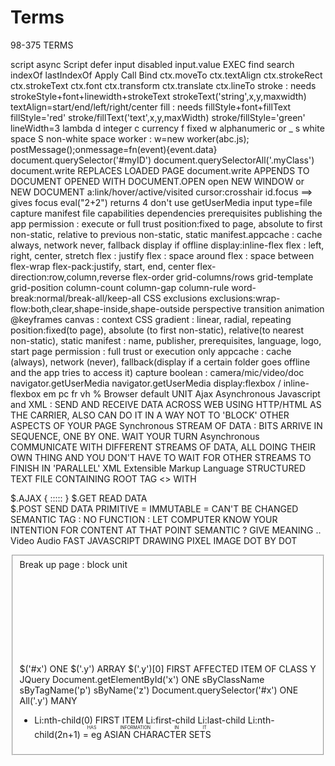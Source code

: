 # Terms


98-375 TERMS

script async
Script defer
input disabled
input.value
EXEC
find
search
indexOf
lastIndexOf
Apply Call Bind
ctx.moveTo
ctx.textAlign
ctx.strokeRect
ctx.strokeText
ctx.font
ctx.transform
ctx.translate
ctx.lineTo
stroke : needs strokeStyle+font+linewidth+strokeText
strokeText('string',x,y,maxwidth)
textAlign=start/end/left/right/center
fill : needs fillStyle+font+fillText
fillStyle='red'
stroke/fillText('text',x,y,maxWidth)
stroke/fillStyle='green'
lineWidth=3
lambda
d integer
c currency
f fixed
w alphanumeric or _
s white space
S non-white space
worker : w=new worker(abc.js); postMessage();onmessage=fn(event){event.data}
document.querySelector('#myID')
document.querySelectorAll('.myClass')
document.write REPLACES LOADED PAGE
document.write APPENDS TO DOCUMENT OPENED WITH DOCUMENT.OPEN
open NEW WINDOW or NEW DOCUMENT
a:link/hover/active/visited
cursor:crosshair
id.focus ==> gives focus
eval("2+2")   returns 4  don't use
getUserMedia
input type=file capture
manifest file
capabilities
dependencies
prerequisites
publishing the app
permission : execute or full trust
position:fixed to page, absolute to first non-static, relative to previous non-static, static
manifest.appcache : cache always, network never, fallback display if offline
display:inline-flex
flex : left, right, center, stretch
flex : justify
flex : space around
flex : space between
flex-wrap
flex-pack:justify, start, end, center
flex-direction:row,column,reverse
flex-order
grid-columns/rows
grid-template
grid-position
column-count
column-gap
column-rule
word-break:normal/break-all/keep-all
CSS exclusions
exclusions:wrap-flow:both,clear,shape-inside,shape-outside
perspective
transition
animation
@keyframes
canvas : context
CSS gradient : linear, radial, repeating
position:fixed(to page), absolute (to first non-static), relative(to nearest non-static), static
manifest : name, publisher, prerequisites, language, logo, start page
permission : full trust or execution only
appcache : cache (always), network (never), fallback(display if a certain folder goes offline and the app tries to access it)
capture boolean : camera/mic/video/doc
navigator.getUserMedia
navigator.getUserMedia
display:flexbox / inline-flexbox
em
pc
fr
vh 
%
Browser default UNIT
Ajax    Asynchronous Javascript and XML : SEND AND RECEIVE DATA ACROSS WEB 
    USING HTTP/HTML AS THE CARRIER, ALSO CAN DO IT IN A WAY NOT TO 'BLOCK'
    OTHER ASPECTS OF YOUR PAGE
Synchronous STREAM OF DATA : BITS ARRIVE IN SEQUENCE, ONE BY ONE.  WAIT YOUR TURN
Asynchronous  COMMUNICATE WITH DIFFERENT STREAMS OF DATA, ALL DOING THEIR OWN THING
    AND YOU DON'T HAVE TO WAIT FOR OTHER STREAMS TO FINISH
    IN 'PARALLEL'
XML   Extensible Markup Language   STRUCTURED TEXT FILE CONTAINING ROOT TAG <> WITH    

$.AJAX    { ::::: }
$.GET   READ DATA   
$.POST    SEND DATA
PRIMITIVE = IMMUTABLE = CAN'T BE CHANGED 
SEMANTIC TAG : NO FUNCTION : LET COMPUTER KNOW YOUR INTENTION FOR CONTENT AT THAT POINT
SEMANTIC ? GIVE MEANING ..
Video
Audio
<canvas>   FAST JAVASCRIPT DRAWING          PIXEL IMAGE    DOT BY DOT
<fieldset>    Break up page : block unit
<svg>    SCALAR VECTOR GRAPHICS      ?     GENERATED USING MATHEMATICS : SCALE INFINITELY  (SMALL OR LARGE)
<nav>    NAVIGATION : NAVBAR
GEOTAGGING : LOCATION
APPCACHE : ITEMS STORED ON LOCAL MACHINE
LOCAL STORAGE : LARGE ITEMS UP TO 5MB IN SIZE PERMANENTLY ON CLIENT MACHINE
Thursday Morning TERM REVIEW
COOKIE  set expiry    4KB MAX        BOTH CLIENT + SERVER
SESSION COOKIE HAS NO EXPIRY
APPCACHE   =>   INSTRUCTIONS FOR WHICH FILES TO BE CACHED : 3 SECTIONS
1. CACHE ? FILES TO BE CACHED
2  NETWORK ? MUST BE ONLINE (DON'T CACHE) EG LOGIN FILE
3 FALLBACK ?   THIS WEBSITE IS OFFLINE MESSAGE ETC
Manifest.appcache   
JSON   JAVASCRIPT OBJECT NOTATION
{    A:1,B:2,C:”HI”   }
JSON.STRINGIFY   ?  FROM    JSON OBJECT TO STRING
JSON.PARSE       A STRING ? CREATE JSON OBJECT FROM STRING
XML   EXTENSIBLE MARKUP LANGUAGE   ? database with rows, columns, data    IN TEXT FILE
<root>
   <field  att=value>
          <item=value>
  </field>
</root>
CROSS-PLATFORM ? 
WINRT      ?    WIN8 MOBILE PHONE APP
UWP         ?   WIN10       UNIVERSAL APP      (UNIVERSAL WINDOWS PLATFORM)
XAML            XML GUI FOR BUILDING NEW APPS
SDK   SOFTWARE DEV KIT
PUBLISH APP ? WINDOWS STORE
PREREQUISITE     VERSION OF OS AND OTHER APPS WHICH MUST BE PRESENT, OR APP CANNOT BE INSTALLED
DEPENDENCY  
PERMISSION   :   CODE RUNS WITH PERMISSION LEVEL   EITHER   1) EXECUTION ONLY   OR  2) FULL TRUST
WEB WORKER   var w = new Worker('worker.js')
1 message host to worker    w.postMessage('hi')
2. Message worker to host     postMessage('all ok')
3. Receive message worker      onmessage=function(event){//event.data}
4. Receive message host      w.onmessage....
Ajax
XmlHttpRequest   =  xhr   ? OBJECT WHICH  SEND DATA FROM US TO REMOTE SERVER
1      var  xhr = new xmlHttpRequest
2    listen for event data coming back  : TEST  FOR HTTP STATUS 200   &     DATA STATUS==4
            onreadystatechange
3    open('GET',URL,async t/f)
4    send()       
Navigator.geolocation     ?    callback    function(position)
Position.coords.lat/long
Navigator.useragent  =>  
Css Cascading Style Sheet : display only
Attr     
Calc   
Jquery  LIBRARY.   
LOCAL   .MIN.JS   MINIFIED
LOCAL   .JS
CDN  ? CONTENT DELIVERY NETWORK  ?    FAST DELIVERY OF CONTENT WORLDWIDE
DOM
Window.document.body.div...
appendChild  : add to END OF ITEM
insertBefore  : add  eg  as new FIRST ITEM IN LIST
createElement('p')
array
var x = new Array(4)             
var x = [1,2,3,4,”hello”,”sausages”]
push(1)    add at end
pop()    Remove end               var x = myarray.pop()
unshift    Add at start
shift    Remove start
<script>
Var x   ? global   OUTSIDE FUNCTION
Var x   ?  private  INSIDE FUNCTION
Let x = 7    private in CODE BLOCK  { }
CONST
<DIV ID=”X” CLASS=”Y”  Name='z'>
$('#x')           ONE
$('.y')            ARRAY
$('.y')[0]            FIRST AFFECTED ITEM OF CLASS Y
JQuery
Document.getElementById('x')                  ONE
                                        sByClassName
                                        sByTagName('p')
                                        sByName('z')
Document.querySelector('#x')                           ONE
                                            All('.y')                          MANY
<UL>
<LI>
Li:nth-child(0)       FIRST ITEM
Li:first-child
Li:last-child
Li:nth-child(2n+1)  
<ruby>  =   eg ASIAN CHARACTER SETS     <rt>   HAS INFORMATION IN IT   
<rp>      BROWSERS WHICH DON'T SUPPORT <ruby>

MANIFEST FILE : XML WHICH DETERMINES PREREQUISITES EG OS, LANGUAGE, FILES, PATH TO SPLASHSCREEN, LOGO, PUBLISHER

  
  
  
  
  
  

Critical Terms
Overview
app container - An app container is a separate memory space within a system in which an application runs. An app container prevents corruption of the operating system if the application fails for some reason and enables a user to cleanly uninstall the app.
app package - An app package is a file that contains an app’s files and folders. The purpose of an app package is for ease of distribution and deployment.
AppCache - The Application Cache, or AppCache, is an HTML5 feature that enables Web data to be stored locally when a user is offline. AppCache stores resources like images, HTML pages, CSS files, and JavaScript—data that would ordinarily be stored on a server. Because the resources are stored on the client’s hard disk or device, the resources load faster when requested.
application programming interface (API) - An application programming interface (API) is a list of instructions letting a program communicate with another program.
application state - The application state is the phase of a running application at any point in time. For Web applications, the application state is created when the Web browser sends the first request for a Web page to the Web server, and it ends when the user closes the browser.
Cascading Style Sheets (CSS) - Cascading Style Sheets (CSS) is a style sheet language that defines styles for HTML. CSS styles are usually saved in a separate file from the HTML file. This enables you to easily change fonts, font sizes, and other attributes in the CSS file and the changes are reflected across all HTML files that reference the CSS file.
cookies - Cookies are small files that contain information about the user and the Web site visited and are saved on the user’s computer.
debugging - Debugging is the process of detecting, finding, and correcting logical or syntactical errors in an application.
gesture - A gesture is any finger move, which can involve a single finger (one-touch, such as press, tap, press and hold, slide to pan, and so on) or a finger and a thumb (two-touch, such as a pinch and stretch or a turn to rotate).
Hypertext Markup Language (HTML) - Hypertext Markup Language (HTML) is the language used to describe Web pages. It is a markup language, not a programming language, which means HTML uses markup tags such as <body> and <h1> to describe parts of a Web page.
Hypertext Transport Protocol (HTTP) - Hypertext Transport Protocol (HTTP) is the protocol that transfers data on the World Wide Web.
HTML5 - HTML5 is the latest HTML standard and a family of technologies that includes HTML, CSS, and JavaScript. The HTML5 standard won’t be finalized for a few years.
identity permissions - Identity permissions are sets of characteristics that identify an assembly. Identity permissions protect assemblies (compiled code libraries) based on evidence, or credentials, which is information about the assembly that an assembly must have in order to run.
JavaScript - JavaScript is a scripting language that adds interactivity to Web pages.
launcher icon - A launcher icon is a small image that represents an app.
localStorage - localStorage is a JavaScript method that allows users to save relatively large amounts of data from session to session (persistent data), and there’s no time limit as to how long the data exists.
markup language - A markup language is a set of symbols and rules to describe the parts of a markup document, like an HTML Web page.
media queries - A media query is a CSS3 feature that detects the user’s type of screen and sizes the output accordingly.
Metro-style user interface (UI) - A Metro-style user interface (UI) is the UI used in Microsoft Windows 8. The Metro style UI includes features like a clean, uncluttered look and feel, use of the full screen, large hubs (graphical buttons), and a focus on lateral scrolling.
namespace - A namespace is a sort of work area or abstract container for related objects (pages, code, etc.). A single app package can have a lot of functionality. To keep all of the components separated so they don’t conflict, a package defines a namespace.
permission sets - A permission set is a group of permissions. In coding, transparent code executes commands that don’t exceed the limitations of a permission set.
persistent state information - Persistent state information is data that an application needs after the session ends. Many Web applications need to store data (make it persistent) so that users can pick up where they left off when they return to the site.
platform-independent - The term platform-independent describes an application that can run on different desktop and mobile device operating systems, such as Microsoft Windows, Internet Explorer, Windows Phone, Mac OS X, Android, iOS, and Blackberry OS.
scripting language - A scripting language is a programming language that uses scripts and requires no compiler.
session state - The session state is an application’s working set of data. When a user first requests access to an application, the session state is created. The state ends when the user closes the session.
sessionStorage - sessionStorage is a JavaScript method that keeps data only for one session (until the browser is closed), which is also referred to as “per-tab storage.”
touch event - A touch event is the action an application takes in response to a gesture.
touch-screen emulator or simulator - A touch-screen emulator or simulator is an application that imitates a system that only has touch capabilities.
validator - A validator is an application that looks for anything that could cause code to be interpreted incorrectly, such as missing or unclosed tags, an improper DOCTYPE declaration, a trailing slash, deprecated code, and so on.
Windows Runtime (WinRT) - The Windows Runtime (WinRT) is an application architecture, or framework, that sits on top of the Windows 8 kernel. Developers test Windows applications and users run Windows 8 apps within WinRT.
Windows Store - The Windows Store is an online global marketplace for Metro-style apps. Publishing your app for distribution through the store can possibly turn a good idea into a lucrative venture.
World Wide Web Consortium (W3C) - The World Wide Web Consortium (W3C) is the main standards body developing specifications for HTML5, CSS3 and other Web technologies.
application packaging: the process of bundling an application and its resources into an archive format for the purpose of distribution and deployment.
platform: the type of computer or operating system being used. The platforms referenced for the content of this review kit are Windows®, Internet Explorer®, and Windows Phone 7.
permissions: the ability of a particular user to access a particular resource by means of his or her user account. Permissions are grouped into permission sets, and every assembly is assigned a set. The .NET Framework defines some standard permission sets, such as FullTrust (implies all permissions) and Execution (permission to only access the CPU).
credentials: the level of access assigned to a user account. Credentials can be set to Windows Authentication, database authentication, no authentication, or custom authentication.
hosting: the practice of providing computer and communication facilities to businesses or individuals, especially for use in creating web and electronic commerce sites. To become active, an application or service must be hosted within a run-time environment that creates it and controls its context and lifetime.
Images, Audio and Video
attribute - An attribute is a modifier of HTML elements that provides additional information.
audio element - The audio element enables you to incorporate audio, such as music and other sounds, in HTML documents.
canvas element - The canvas element is new in HTML5 and creates a container for  graphics, and uses JavaScript to draw the graphics dynamically.
codec - A codec is a technology used for compressing data.
compression - Compression reduces the amount of space needed to store a file, and it reduces the bandwidth needed to transmit the file.
deprecation - Deprecation is the state of an element or attribute that’s been removed from the list of available HTML elements because its functionality is no longer useful.
doctype - The doctype is an instruction, or declaration, found at the very top of almost every HTML document that associates the document with a Document Type Definition (DTD). When a Web browser reads a doctype declaration, the browser assumes that everything on the Web page uses the language or rules specified in the declaration.
element - An element is the combination of tags and the content they enclose. An element can describe content, insert graphics, and create hyperlinks. A tag pair or an empty tag is called an element.
empty tag - An empty tag is a single tag that doesn’t require an end tag, like <br /> for a line break and <hr /> for a horizontal line.
entity - An entity is a special character, such as the dollar symbol, the registered trademark (a capital R within a circle), and accented letters.
©
©
hello charlie
&
$
figcaption element - The figcaption element adds a caption to an image on a Web page, and you can display the caption before or after the image.
figure element - The figure element specifies the type of figure you’re adding, such as an image, diagram, photo, and so on. This element provides a major benefit: the ability to easily add multiple images side by side.
global attribute - A global attribute is one you can use with any HTML5 element. Examples of global attributes include id, lang, and class, among many others.
nesting - Nesting means to place one element inside another.
raster image - A raster image is an image made up of pixels, such as a photograph. Raster images are most often in JPG format. Other raster file formats that work well on Web pages are PNG, GIF, and BMP.
render - Render means to interpret or reproduce. When a Web browser or mobile device such as a smartphone opens an HTML file, it renders the content of the page.
Scalable Vector Graphics (SVG) - Scalable Vector Graphics (SVG) is a language for describing 2D graphics in Extensible Markup Language (XML). SVG technology is not new, but HTML5 now enables SVG objects to be embedded in Web pages without using the <object> or <embed> tags.
tags - Tags are keywords that help to give an HTML page structure.
valid - Valid means logically correct. If a Web page adheres to the specifications perfectly, it is considered valid.
vector image - A vector image is an image made up of lines and curves based on mathematical expressions. A vector image is an illustration, such as a line drawing. Developers often convert vector file formats from programs like Adobe Illustrator or CorelDRAW, which aren’t supported by Web browsers, into PNG or GIF for Web display.
video compression - Video compression reduces the size of video images while retaining the highest quality video with the minimum bit rate.
video element - The video element enables you to incorporate videos in HTML documents using minimal code.
codec: a technology used for compressing data. Audio and video codec compress and/or decompress digital audio data into different formats to retain the highest quality with minimum bit rate.
data compression: a means of reducing the amount of space or bandwidth needed to store or transmit a block of data, used in data communications, facsimile transmission, file storage and transfer, and CD-ROM publishing.
semantic: the relationship between words or symbols and their intended meanings. Programming languages are subject to certain semantic rules. A program statement can be syntactically correct but semantically incorrect; a statement can be written in an acceptable form and still convey the wrong meaning.
video compression: reduction of the size of files containing video images stored in digital form. If not compressed, 24-bit color video at 640 x 480 pixels would occupy almost one megabyte per frame, or over a gigabyte per minute.
Input Elements
article element - The article element defines a part of an HTML document that consists of a “self-contained composition” that is independent from the rest of the content in the document.
aside element - The aside element is used to set off content that’s related to the current topic but would interrupt the flow of the document if left inline.
autofocus attribute - The autofocus attribute moves the focus to a particular input field when a Web page loads. An example of autofocus is when you open a search engine Web page and the insertion point automatically appears in the input box so you can type search terms without first clicking in the box.
automatic validation - Automatic validation of input means the browser checks the data the user inputs.
client-side validation - Client-side validation is the process of validating user input before submission to the server. A browser is often used to validate user input locally.
datalist element - The datalist element enables you to present the user with a drop-down list of options to select from. Only the options in the list may be selected.
email attribute - The email attribute requires the user to enter an email address into an input field.
footer element - The footer element defines a footer for a document or section, and typically contains information about the document or section, such as the author name, copyright data, links to related documents, and so on.
form input - Form input is the information a user enters into fields in a Web or client application form.
global attribute - A global attribute can be used with any HTML element; in other words, it’s permitted globally.
header element - The header element defines a header for a document, section, or article.
menu element - The menu element presents a list (or menu) of commands, usually with buttons. The W3C prefers that you use the menu element only for context menus, lists of form controls and commands, toolbars, and similar items.
nav element - The nav element defines a block of navigation links. The nav element is useful for creating a set of navigation links as your document’s primary navigation, a table of contents, breadcrumbs in a footer, or Previous-Home-Next links.
ordered list - A list that orders the list entries using numbers, by default.
pattern attribute - The pattern attribute provides a format (a regular expression) for an input field, which is used to validate whatever is entered into the field.
placeholder text - Placeholder text is text displayed inside an input field when the field is empty.
required attribute - The required attribute requires information in a field when the form is submitted.
section element - The section element defines a section in a document, such as a chapter, parts of a thesis, or parts of a Web page whose content is distinct from each other. The W3C specifies uses for the section element to differentiate it from other structure-related elements, mainly that it contain at least one heading and that it define something that would appear in the document’s outline.
semantic markup - Semantic markup is intuitive markup that gives better meaning or definition to several tags so they make more sense to humans, programs, and Web browsers.
server-side validation - Server-side validation is the process of a server validating data received from a user input form.
table - An HTML table contains rows and columns, and is used to organize and display information in a grid format.
unordered list - A list that displays list entries in a bulleted list.
validation - Validation is the process of verifying that information entered or captured in a form is in the correct format and usable before sending the data to the server.
Web form - A Web form is a Web page that provides input fields for a user to enter data, which is sent to a server for processing. From there, the information is stored in a database or forwarded to a recipient.
CSS Key Terms
absolute positioning - Absolute positioning is the placement of an element at a geometric position in the display, relative to the first parent element that has a non-static position.
block flow - Block flow is a positioning method in which an element is separated from other elements by new lines above and below, and fills from left to right the horizontal extent where it appears.
bounding box - A bounding box is an invisible rectangle, the smallest perimeter of which surrounds a word.
Cascading Style Sheets (CSS) - Cascading Style Sheets (CSS) is a style sheet language that defines styles for HTML. CSS styles are usually saved in a separate file from the HTML file. This enables you to easily change fonts, font sizes, and other attributes in the CSS file and the changes are reflected across all HTML files that reference the CSS file.
class - Class is an attribute a Web author uses to provide structure to a document beyond the meaning HTML builds in with elements such as paragraph, header, and so on.
declaration - The declaration is the style for a specific selector. A declaration has a property, which is a style attribute, and a value.
float positioning - Float positioning is the flexible placement of elements, enabling them to move as far as possible either to the right or left; text then “wraps” around the element.
font - A font is a set of characters of a particular size and style.
font-family property - The font-family property can declare either a specific font, like Garamond or Arial, or a wider family that includes many different fonts, such as “serif.”
hidden overflow - Hidden overflow is a feature that makes overflow invisible.
inline flow - Inline flow is a feature that forces no new lines before or after the inlined element, but simply places the element between the content before and after the inlined element.
monospace - Monospace is a type of font family in which each character is the same width. Monospace is often used for technical material such as formulas, numbers, codes, and so on.
rules - Rules are statements that tell Web browsers how to render particular elements on an HTML page or how to apply CSS styles to Web pages.
sans serif - Sans serif is a font style drawn without serifs, such as the Arial font. Serifs are the details at the ends of particular letters; look at the “d,” “p,” and “t” in this sentence for examples of serif characters.
scrolling overflow - Scrolling overflow is a feature that prevents content that can overflow its box from appearing outside the box. The content appears to be clipped.
selector - A selector is a feature that defines which HTML elements will be affected by CSS code. For example, in CSS, the p selector means a particular style will be applied to paragraphs. The general syntax for a selector is selector {property: value}.
visible overflow - Visible overflow is a feature that enables content that overflows it box to appear in the display rather than be clipped or hidden. Visible overflow also writes over the content that follows it.
CSS Box, Flex and Grid Layouts (Chapter 5)
block-level element - A block-level element creates boxes that contribute to the layout of an HTML document. Sections, articles, paragraphs, lists, and images are examples of block-level elements.
border - A border is a colored or transparent line, which can be thin or thick, that surrounds a box. The border is a part of the CSS Box model.
content - Content is whatever is displayed on a Web page, such as text and images. Regarding the CSS Box model, content is text or images contained within a box. You use the border, margin, padding, height, and width CSS properties to modify various parts of the CSS Box model.
flexbox - A flexbox is a type of layout that enables relative sizes and positioning of boxes. Flexbox takes available space into account when defining box dimensions. A box can include child boxes that are flexible by height and width.
flexbox item - A flexible item is a child box. A child box can be flexible or static. The flex property makes child boxes flexible.
Flexbox Box model - The CSS Flexbox Box model is a layout mode for using flexible boxes in user interfaces.
grid item - A grid item is a child element of a grid.
grid layout - A grid layout is a way to structure complex HTML documents using rows and columns to make the design look cleaner and structured.
Grid Layout model - The CSS Grid Layout model is a model for structuring HTML layouts. This model lets you control the design of sections or entire HTML-based documents using CSS3.
grid template - A grid template, an approach to grid layouts, is like an empty table into which data can be flowed. A grid template uses alphabetical characters to represent the position of items in a grid.
inline element - Inline elements are elements designed for laying out text and don’t disrupt the flow of the document. Applying boldface and the new HTML5 mark element are examples of inline elements.
margin - A margin is the outermost edge of a box, providing space between the box and other boxes in an HTML document. Margins are transparent. The margin is a part of the CSS Box model.
media queries - A media query is a CSS3 feature that detects the user’s type of screen and sizes the output accordingly.
padding - Padding is the space between the border of a box and its content. Padding generally takes on the same color as the box’s background color. Padding is a part of the CSS Box model.
parent/child relationship - The parent/child relationship describes how a parent box can contain one or more child boxes. Boxes contained within a parent box are referred to as child boxes. Child boxes inherit attributes applied to parent boxes unless coded otherwise.
user interface (UI) - A user interface (UI) is the portion of a Web site or application with which a user interacts.
vendor prefix - A vendor prefix is a keyword surrounded by dashes, added to the front of a CSS3 property name. The Microsoft Internet Explorer Web browser recognizes the
-ms- prefix. Vendor prefixes help to ensure CSS3 styles work properly in Web pages during the transition from CSS2 to CSS3.
CSS Exclusions, Regions (Chpater 6)
content container - Using CSS Regions, a content container is an area into which content is flowed.
content source - Using CSS Regions, a content source may be one or more blocks of text in the same or a separate HTML document that holds the content you want to flow through a layout. The content is referred to as a “content stream.”
CSS Exclusions - CSS Exclusions are another name for positioned floats.
CSS Regions - CSS Regions are defined areas (regions) of an HTML document where content can flow. Similar to a page layout program, when there’s too much content to fit in one region, the remaining content automatically flows into the next region.
flow-from - The flow-from property specifies one or more content containers.
flow-into - The flow-into property specifies a content source.
hyphenation - Hyphenation is the process of connecting two words with a hyphen mark (-) or breaking words between syllables at the end of a line.
iframe - Iframes are like mini boxes on a Web page that contain external content embedded in an HTML document, as the content source.
multi-column layout - Multi-column layout lets you create columns, divide text across multiple columns, specify the amount of space that appears between columns (the gap), make vertical lines (rules) appear between columns, and define where columns break. You create a multi-column layout using CSS3 properties.
named flow - A named flow is a set of elements taken from the source and to be flowed into a content container.
positioned float - A positioned float is a CSS construct that enables you to position images, text, and boxes anywhere in an HTML document and then wrap text completely around these elements.
CSS Graphical Effects (Chapter 7)  
animation - An animation is the display of a sequence of static images at a fast enough speed to create the illusion of movement.
border-radius property - The CSS3 border-radius property creates rounded corners around layout elements, like headers, footers, sidebars, graphics boxes, and outlines around images. border-radius is a length, which is usually expressed in pixels or ems but can be a percentage. The length is the radius of the circle that defines the “roundedness” of each box corner
drop shadow - A drop shadow is a visual effect in which an object is repeated behind and slightly below itself to create the illusion that the object floats over its background.
gradient - A gradient is a smooth change of colors, either within the same hue, such as from dark green to light green, or starting with one color and ending with a different color, such as starting with blue and ending with yellow.
keyframe - A keyframe is a construct that enables you to change values anywhere within an animation. You can also pause, resume, and reverse animations.
linear gradient - A linear gradient is a horizontal, vertical, or diagonal gradient.
opacity - Opacity is the quality of an object, like an image or rectangle, that does not allow light to shine through; an opaque image is not transparent.
perspective - Perspective, in terms of drawings and illustrations, is the convergence of lines that give the illusion of depth.
radial gradient - Radial gradients start from a central point and radiate color out to the edges of a container.
rotate - To rotate an element turns it clockwise by a specified number of degrees. To rotate an element, you use the rotate() method in CSS and specify the degrees of rotation.
scale - To scale an element is to increase or decrease its size.
skew - To skew an element is to stretch it in one or more directions. To skew an element using CSS, you use the skew() method and provide x-axis and y-axis values, in degrees, to create an angular shape.
SVG filter - An SVG filter is a set of operations that use CSS to style or otherwise modify an SVG graphic. The enhanced graphic is displayed in a browser while the original graphic is left alone.
transform - In HTML5/CSS3, a transform is an effect that lets you change the size, shape, and position of an element.
transition - A transition is a change from one thing to another; in CSS, a transition is the change in an element from one style to another.
translate - To translate an element means to move it, without rotating, skewing, or otherwise turning the image.
transparency - Transparency is reduced opacity.
Web Open Font Format (WOFF) - The Web Open Font Format (WOFF) allows Web developers to use custom fonts instead of being limited to the standard Web fonts. WOFF files are compressed True Type, OpenType, or Open Font Format fonts that contain additional metadata.
Web safe - Web safe refers to a set of standard fonts that are typically located on a user’s computer and render consistently in the majority of Web browsers.
Javascript (Chapter 8)   
callback - A callback is a response to an event, such as a script execution in response to a mouse click.
computer program - A computer program is a recipe we direct the computer to execute that results in a particular display or action.
dynamic application - A dynamic application is one that adjusts and responds to end particular users or user actions.
event handler - An event handler is an optional script or executable that handles input received in a program. Handlers are JavaScript code inside the <html> tags (rather than the <script> tags) that execute other JavaScript code in response to an event.
events - An event is an action that triggers another action to occur.
function - A function is a segment of a program defined and performed in isolation from other parts.
identifier - An identifier is the name of a variable or function. Identifiers cannot be the same as words already used in the language; for example, “if ” has a special meaning in JavaScript statements and is not available as a variable name.
interactivity - Interactivity enables an end user to take an action in an application, usually by clicking a button or pressing a key.
JavaScript library - A JavaScript library is pre-written JavaScript code.
jQuery - jQuery is the leading JavaScript library.
library - A library is collection of resources, like pre-written function code and subroutines, that developers use to create programs. JavaScript builds in a library of useful functions for many common operations.
methods - Methods are JavaScript functions that belong to objects. Methods differ from functions only in that methods are always associated and used with a particular object.
subroutines - A subroutine is a function that returns no value.
validation - Validation is the process of verifying that information entered or captured is in the correct format.
variable - A variable is a symbolic abbreviation, or name, that stands for a piece of data.
 
Animations, Graphics and Data (Chapter 9)   
animation - An animation is the display of a sequence of static images at a fast enough speed to create the illusion of movement.
AppCache - The Application Cache, or AppCache, is an HTML5 feature that enables Web data to be stored locally when a user is offline. AppCache stores resources like images, HTML pages, CSS files, and JavaScript—data that would ordinarily be stored on a server. Because the resources are stored on the client’s hard disk or device, the resources load faster when requested.
canvas element - The canvas element is a drawing area under programmatic control.
cookies - Cookies are small text files that Web sites save to a computer’s hard disk that contain information about the user and his or her browsing preferences.
data type - A data type is JavaScript’s interpretation of the kind of data a program can work with. Data types include string, number, array, Boolean, null, object, and undefined.
encapsulate - To encapsulate is to group data and the methods that operate on it under a single name.
JSON - JSON (JavaScript Object Notation) is a subset of JavaScript, providing a way to store information in an organized, easy-to-access manner.
Local Storage - Local Storage is an HTML5 feature that uses the localStorage method to allow users to save relatively large amounts of data from session to session (persistent data). It is an improvement on data storage using cookies.
parsing - Parsing is a term used to describe analysis of complex information into constituent parts.
recursion - Recursion is a programming technique in which a function calls itself.
XMLHttpRequest API - The XMLHttpRequest API, sometimes abbreviated XHR, enables you to use JavaScript to pass data in the form of text strings between a client and a server.
Advanced Features (Chapter 10)  
accelerometer - An accelerometer is a device that measures acceleration, which is a change in speed or direction over a period of time. The Accelerometer sensor detects forces applied to the device, such as movement (up, down, sideways) and gravity.
Blob - A Blob is a data type that can store binary data, like images or multimedia files.
capacitive touch screen - A capacitive touch screen uses electrodes to sense objects touching the screen. Because the object must have conductive properties, a finger works but something like a stylus does not. Most touch-screen smartphones and computer monitors are capacitive.
civic data - Civic data is location data that’s more easily understood by humans, such as a map or an address like 637 Park Street.
device-independent - A program or interface that runs software that produces similar results on a wide variety of hardware is also called device-independent.
File API - The File API allows a browser or application to upload files from local storage to a remote server without the need for a plug-in.
geodetic data - Geodetic data provides raw location data, such as longitude and latitude, or meters.
Geolocation API - The Geolocation API defines an interface that provides a device’s location, usually using latitude and longitude coordinates. The API exposes the latitude and longitude to JavaScript in a Web page using the geolocation object.
gesture event - A gesture event is a type of touch event triggered by a multi-finger gesture. Gesture events receive event objects that contain touch properties.
local storage - Local storage is persistent data and is useful for things like online to-do lists, contact lists, calendars, and saved shopping cart data. You want this information to be available to the user after the browser closes and the user reopens it at some point. The information is held in persistent memory of Web applications and mobile devices.
platform-independent - The term platform-independent describes an application that can run on different desktop and mobile device operating systems, such as Microsoft Windows, Internet Explorer, Windows Phone, Mac OS X, Android, iOS, and Blackberry OS.
polling - Polling is the process in which a browser contacts a Web server periodically (sometimes constantly) to see if new information is available to present to the user. Technologies such as Comet refresh only a portion of a Web page. Comet and similar “push” technologies introduced polling.
resistive touch screen - A resistive touch screen is made up of several layers, the topmost of which flexes when pressed and pushes into the layer underneath. Sensors detect the pressure, which is how the system knows which part of the screen has been pressed. The touch screens used in hospitals and restaurants are often resistive.
session storage - Session storage is temporary data that’s kept for only one session, until the browser is closed. All of the data in a session is saved in session storage and then erased from session storage when you close the browser tab or window.
touch event - A touch event is the action an application takes in response to a gesture.
touch object - In JavaScript, the touch object detects input from touch-enabled devices.
touchlist - A touchlist references touch objects; the touchlist includes all of the points of contact with a touch screen.
Web Hypertext Application Technology Working Group (WHATWG) - The Web Hypertext Application Technology Working Group (WHATWG) maintains a living HTML specification that includes APIs that were not originally part of the HTML5 specification. These include Geolocation, Web Workers, WebSockets, and File API.
Web Worker API - Web Workers are APIs that allow scripts to run in the background as parallel threads. These background threads can connect to multiple Web pages, fetch real-time data like stock updates, make network requests, or access local storage while the main HTML document responds to the user input like tapping, scrolling, and typing. Web Workers help keep your user interface responsive for users.
WebSocket API - WebSocket is an API that offers full-duplex communication, which is simultaneous two-way communication, through a single socket over the Internet. Developers use WebSockets mainly for real-time Web applications like chat, multiplayer online gaming, and stock quotes.




## CSS Font Awesome
  
http://fontawesome.io/

sectioning root tags
 - body, blockquote, fieldset

@media
 - detect screen size



## Escape Characters

\n  NEW LINE!!!!
\r  carriage return (new line)
\ CAN BE INTERPETED AS AN 'ESCAPE' CHARACTER FOR SPECIAL SYMBOLS
\'
\"
\\

## Image ISMAP

ISMAP is a flag set to TRUE or FALSE inside the <img> tag.  
  <img ismap>  
  If present then this tells the computer that a server-side image map 
  has been created which maps to different parts of the same image, so 
  in order to implement this mapping all that is required is to send the 
  coordinates of the click points to the server as part of the html
  information, in this case as part of the URL information sent.

  Note : relative image coordinates are sent (not absolute page coordinages)

  See W3 Schools ISMAP for working example of this

## Image USEMAP

Usemap is a CLIENT SIDE IMAGE MAP DEFINED HERE
Usemap="#map_region"
<map name="map_region">
  <area shape="rect" coords="0,0,10,10" href="abc.htm" />
  <area shape="circle" coords="10,10,2" ../>
  </map>



## html revision

<section>
  <article>
              <aside>

<tag>   lower case
HTML
XHTML ==> STRICTER VERSION   <tag>  </tag>
<!DOCTYPE html>       HTML5
CSS Cascading Style Sheets
INTERNAL CSS <style>                    </style>
EXTERNAL CSS <link rel="stylesheet" href="style.css">
<head>
<body>
<div>
<div class="container">
<table>
<header>
<footer>
<section>
<aside>
<article>
<video  width="200px"  height="200px" autoplay  controls  muted  ><   src="play.mp4"> 
<audio 
codec
resolution
px
em
pc
fr
vh 
%
Browser default UNIT
Ajax    Asynchronous Javascript and XML : SEND AND RECEIVE DATA ACROSS WEB 
    USING HTTP/HTML AS THE CARRIER, ALSO CAN DO IT IN A WAY NOT TO 'BLOCK'
    OTHER ASPECTS OF YOUR PAGE
Synchronous STREAM OF DATA : BITS ARRIVE IN SEQUENCE, ONE BY ONE.  WAIT YOUR TURN
Asynchronous  COMMUNICATE WITH DIFFERENT STREAMS OF DATA, ALL DOING THEIR OWN THING
    AND YOU DON'T HAVE TO WAIT FOR OTHER STREAMS TO FINISH
    IN 'PARALLEL'
XML   Extensible Markup Language   STRUCTURED TEXT FILE CONTAINING ROOT TAG <> WITH     STRUCTURED SUB-TAGS WHICH REPRESENT ROWS AND COLUMNS OF A DATABASE
    Cross-platform
Cross-platform  
JSON    {
      field:"string",
      field2:3      
    }

$.AJAX    { ::::: }
$.GET   READ DATA   
$.POST    SEND DATA
$   JQUERY
PRIMITIVE = IMMUTABLE = CAN'T BE CHANGED 
HTML 4 : STANDARD HTML   table, p, div
HTML 5 : NEW FEATURES
Div
<header>
<footer>
<article>
<aside>
<section>
SEMANTIC TAG : NO FUNCTION : LET COMPUTER KNOW YOUR INTENTION FOR CONTENT AT THAT POINT
SEMANTIC ? GIVE MEANING ..
Video
Audio
<canvas>   FAST JAVASCRIPT DRAWING          PIXEL IMAGE    DOT BY DOT
<fieldset>    Break up page : block unit
<svg>    SCALAR VECTOR GRAPHICS      ?     GENERATED USING MATHEMATICS : SCALE INFINITELY  (SMALL OR LARGE)
<nav>    NAVIGATION : NAVBAR
GEOTAGGING : LOCATION
APPCACHE : ITEMS STORED ON LOCAL MACHINE
LOCAL STORAGE : LARGE ITEMS UP TO 5MB IN SIZE PERMANENTLY ON CLIENT MACHINE
Thursday Morning TERM REVIEW
COOKIE  set expiry    4KB MAX        BOTH CLIENT + SERVER
SESSION COOKIE HAS NO EXPIRY
APPCACHE   =>   INSTRUCTIONS FOR WHICH FILES TO BE CACHED : 3 SECTIONS
1. CACHE ? FILES TO BE CACHED
2  NETWORK ? MUST BE ONLINE (DON’T CACHE) EG LOGIN FILE
3 FALLBACK ?   THIS WEBSITE IS OFFLINE MESSAGE ETC
Manifest.appcache   
JSON   JAVASCRIPT OBJECT NOTATION
{    A:1,B:2,C:”HI”   }
JSON.STRINGIFY   ?  FROM    JSON OBJECT TO STRING
JSON.PARSE       A STRING ? CREATE JSON OBJECT FROM STRING
XML   EXTENSIBLE MARKUP LANGUAGE   ? database with rows, columns, data    IN TEXT FILE
<root>
   <field  att=value>
          <item=value>
  </field>
</root>
CROSS-PLATFORM ? 
WINRT      ?    WIN8 MOBILE PHONE APP
UWP         ?   WIN10       UNIVERSAL APP      (UNIVERSAL WINDOWS PLATFORM)
XAML            XML GUI FOR BUILDING NEW APPS
SDK   SOFTWARE DEV KIT
PUBLISH APP ? WINDOWS STORE
PREREQUISITE     VERSION OF OS AND OTHER APPS WHICH MUST BE PRESENT, OR APP CANNOT BE INSTALLED
DEPENDENCY  
PERMISSION   :   CODE RUNS WITH PERMISSION LEVEL   EITHER   1) EXECUTION ONLY   OR  2) FULL TRUST
WEB WORKER   var w = new Worker(‘worker.js’)
1 message host to worker    w.postMessage(‘hi’)
2. Message worker to host     postMessage(‘all ok’)
3. Receive message worker      onmessage=function(event){//event.data}
4. Receive message host      w.onmessage....
Ajax
XmlHttpRequest   =  xhr   ? OBJECT WHICH  SEND DATA FROM US TO REMOTE SERVER
1      var  xhr = new xmlHttpRequest
2    listen for event data coming back  : TEST  FOR HTTP STATUS 200   &     DATA STATUS==4
            onreadystatechange
3    open(‘GET’,URL,async t/f)
4    send()       
Navigator.geolocation     ?    callback    function(position)
Position.coords.lat/long
Navigator.useragent  =>  
Css Cascading Style Sheet : display only
Attr     
Calc   
Jquery  LIBRARY.   
LOCAL   .MIN.JS   MINIFIED
LOCAL   .JS
CDN  ? CONTENT DELIVERY NETWORK  ?    FAST DELIVERY OF CONTENT WORLDWIDE
DOM
Window.document.body.div...
appendChild  : add to END OF ITEM
insertBefore  : add  eg  as new FIRST ITEM IN LIST
createElement(‘p’)
array
var x = new Array(4)             
var x = [1,2,3,4,”hello”,”sausages”]
push(1)    add at end
pop()    Remove end               var x = myarray.pop()
unshift    Add at start
shift    Remove start
<script>
Var x   ? global   OUTSIDE FUNCTION
Var x   ?  private  INSIDE FUNCTION
Let x = 7    private in CODE BLOCK  { }
CONST
<DIV ID=”X” CLASS=”Y”  Name=’z’>
$(‘#x’)           ONE
$(‘.y’)            ARRAY
$(‘.y’)[0]            FIRST AFFECTED ITEM OF CLASS Y
JQuery
Document.getElementById(‘x’)                  ONE
                                        sByClassName
                                        sByTagName(‘p’)
                                        sByName(‘z’)
Document.querySelector(‘#x’)                           ONE
                                            All(‘.y’)                          MANY
<UL>
<LI>
Li:nth-child(0)       FIRST ITEM
Li:first-child
Li:last-child
Li:nth-child(2n+1)  
<ruby>  =   eg ASIAN CHARACTER SETS     <rt>   HAS INFORMATION IN IT   
<rp>      BROWSERS WHICH DON'T SUPPORT <ruby>


# CSS Glossary

```jsx
Houdini CSS
CSS Grid and Sub Grid

Background-image:url(image.jpg)
Background-size:cover

Css tricks has a good summary of all css features 

Cursor:pointer shows the mouse hand like when hovering over url 

Display:block
Display : inline-block can produce inline content e.g. menu

Colours at paletton.com

Color 
  #aabbcc hex
  Rgb(1,2,3)
  Rgba(1,2,3,0.5)

Selector by Element, ID, Class, Attribute, Pseudo Class, 
text-decoration
a:visited
a:active
a:link
a:hover
sibling +
sibling ~
input: valid/invalid
input: required/optional
nth-child
Pseudo Class eg nth-child
li:first-child, nth-child,nth-child(2),nth-child(2n+1),nth-child(-n+4),nth-child(4+n)
Pseudo Element :: nth-child
Pseudo Class :active :visited :link :hover
Pseudo Element :: nth-child  ::before  ::after  
::after { content: ' " '  }
::after { quotes :  } 
li { display:inline-block}  // make a list into a horizontal !!!
text-decoration:none/underline
:: before/after{ content: ' addin ' }
:: first-line 
:: first-letter
input:placeholder
text-transform:uppercase
letter-spacing:2px
cursor:pointer;
pointer-events:none
Specificity: 1) Inline 2) ID 3) Class, Attribute, Pseudo Class 4) Element, Pseudo Element

SCSS is an extension of CSS which can be used to extend the language
SASS is an older way of writing concise CSS.  It's fully compatible with all CSS libraries.
LESS stands for Leaner Style Sheets.  LESS is converted to CSS with Less.js

